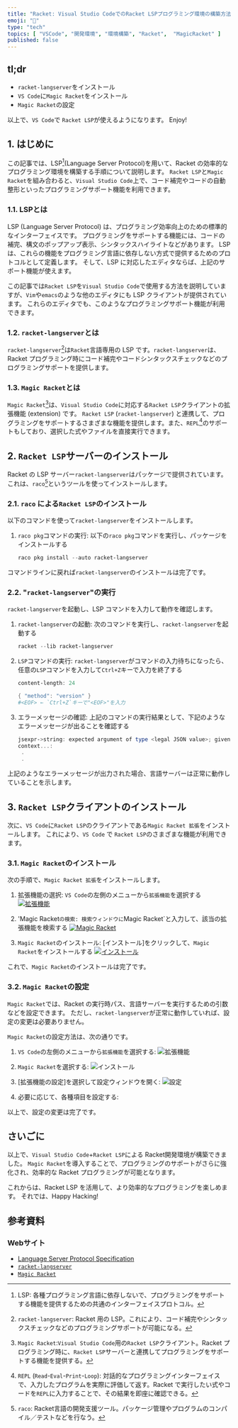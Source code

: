 ```yaml
---
title: "Racket: Visual Studio CodeでのRacket LSPプログラミング環境の構築方法"
emoji: "🎾"
type: "tech"
topics: [ "VSCode", "開発環境", "環境構築", "Racket",  "MagicRacket" ]
published: false
---
```


## tl;dr

- `racket-langserver`をインストール
- `VS Code`に`Magic Racket`をインストール
- `Magic Racket`の設定

以上で、`VS Code`で `Racket LSP`が使えるようになります。
Enjoy!

## 1. はじめに

この記事では、LSP[^1](Language Server Protocol)を用いて、Racket の効率的なプログラミング環境を構築する手順について説明します。
`Racket LSP`と`Magic Racket`を組み合わると、`Visual Studio Code`上で、コード補完やコードの自動整形といったプログラミングサポート機能を利用できます。

[^1]: LSP: 各種プログラミング言語に依存しないで、プログラミングをサポートする機能を提供するための共通のインターフェイスプロトコル。

### 1.1. LSPとは

LSP (Language Server Protocol) は、プログラミング効率向上のための標準的なインターフェイスです。
プログラミングをサポートする機能には、コードの補完、構文のポップアップ表示、シンタックスハイライトなどがあります。
LSP は、これらの機能をプログラミング言語に依存しない方式で提供するためのプロトコルとして定義します。
そして、LSP に対応したエディタならば、上記のサポート機能が使えます。

この記事では`Racket LSP`を`Visual Studio Code`で使用する方法を説明していますが、`Vim`や`emacs`のような他のエディタにも LSP クライアントが提供されています。
これらのエディタでも、このようなプログラミングサポート機能が利用できます。

### 1.2. `racket-langserver`とは

`racket-langserver`[^2]は`Racket`言語専用の LSP です。`racket-langserver`は、Racket プログラミング時にコード補完やコードシンタックスチェックなどのプログラミングサポートを提供します。

[^2]:`racket-langserver`: Racket 用の LSP。これにより、コード補完やシンタックスチェックなどのプログラミングサポートが可能になる。

### 1.3. `Magic Racket`とは

`Magic Racket`[^3]は、`Visual Studio Code`に対応する`Racket LSP`クライアントの拡張機能 (extension) です。
`Racket LSP` (`racket-langserver`) と連携して、プログラミングをサポートするさまざまな機能を提供します。また、`REPL`[^4]のサポートもしており、選択した式やファイルを直接実行できます。

[^3]:`Magic Racket`:`Visual Studio Code`用の`Racket LSP`クライアント。Racket プログラミング時に、`Racket LSP`サーバーと連携してプログラミングをサポートする機能を提供する。
[^4]:`REPL` (`Read`-`Eval`-`Print`-`Loop`): 対話的なプログラミングインターフェイスで、入力したプログラムを実際に評価して返す。Racket で実行したい式やコードを`REPL`に入力することで、その結果を即座に確認できる。

## 2. `Racket LSP`サーバーのインストール

Racket の LSP サーバー`racket-langserver`はパッケージで提供されています。これは、`raco`[^5]というツールを使ってインストールします。

[^5]:`raco`: Racket言語の開発支援ツール。パッケージ管理やプログラムのコンパイル／テストなどを行なう。

### 2.1. `raco` による`Racket LSP`のインストール

以下のコマンドを使って`racket-langserver`をインストールします。

1. `raco pkg`コマンドの実行:
   以下の`raco pkg`コマンドを実行し、パッケージをインストールする

   ```powershell
   raco pkg install --auto racket-langserver
   ```

コマンドラインに戻れば`racket-langserver`のインストールは完了です。

### 2.2. "`racket-langserver`"の実行

`racket-langserver`を起動し、LSP コマンドを入力して動作を確認します。

1. `racket-langserver`の起動:
    次のコマンドを実行し、`racket-langserver`を起動する

    ```powershell
    racket --lib racket-langserver
    ```

2. `LSP`コマンドの実行:
   `racket-langserver`がコマンドの入力待ちになったら、任意の`LSP`コマンドを入力して`Ctrl+Z`キーで入力を終了する

   ```powershell
   content-length: 24
   
   { "method": "version" }
   #<EOF> ← `Ctrl+Z`キーで"<EOF>"を入力
   ```

3. エラーメッセージの確認:
   上記のコマンドの実行結果として、下記のようなエラーメッセージが出ることを確認する

   ```powershell
   jsexpr->string: expected argument of type <legal JSON value>; given: #<eof>
   context...:
    .
    .
   ```

上記のようなエラーメッセージが出力された場合、言語サーバーは正常に動作していることを示します。

## 3. `Racket LSP`クライアントのインストール

次に、`VS Code`に`Racket LSP`のクライアントである`Magic Racket 拡張`をインストールします。
これにより、`VS Code` で `Racket LSP`のさまざまな機能が利用できます。

### 3.1. `Magic Racket`のインストール

次の手順で、`Magic Racket 拡張`をインストールします。

1. 拡張機能の選択:
   `VS Code`の左側のメニューから`拡張機能`を選択する
   [![拡張機能](https://i.imgur.com/4JIrBTs.png)](https://imgur.com/4JIrBTs)

2. 'Magic Racket`の検索:
   検索ウィンドウに`Magic Racket`と入力して、該当の拡張機能を検索する
   [![Magic Racket](https://i.imgur.com/DV1cXLQ.png)](https://imgur.com/DV1cXLQ)

3. `Magic Racket`のインストール:
  \[インストール\]をクリックして、`Magic Racket`をインストールする
  [![インストール](https://i.imgur.com/sjIih4s.png)](https://imgur.com/sjIih4s)

これで、`Magic Racket`のインストールは完了です。

### 3.2. `Magic Racket`の設定

`Magic Racket`では、Racket の実行時パス、言語サーバーを実行するための引数などを設定できます。
ただし、`racket-langserver`が正常に動作していれば、設定の変更は必要ありません。

`Magic Racket`の設定方法は、次の通りです。

1. `VS Code`の左側のメニューから`拡張機能`を選択する:
   ![拡張機能](https://i.imgur.com/4JIrBTs.png)

2. `Magic Racket`を選択する:
   ![インストール](https://i.imgur.com/sjIih4s.png)

3. \[拡張機能の設定\]を選択して設定ウィンドウを開く:
   ![設定](https://i.imgur.com/V3zShBh.png)

4. 必要に応じて、各種項目を設定する:

以上で、設定の変更は完了です。

## さいごに

以上で、`Visual Studio Code`+`Racket LSP`による Racket開発環境が構築できました。
`Magic Racket`を導入することで、プログラミングのサポートがさらに強化され、効率的な Racket プログラミングが可能となります。

これからは、Racket LSP を活用して、より効率的なプログラミングを楽しめます。
それでは、Happy Hacking!

## 参考資料

### Webサイト

- [Language Server Protocol Specification](https://github.com/tennashi/lsp_spec_ja)
- [`racket-langserver`](https://github.com/jeapostrophe/racket-langserver)
- [`Magic Racket`](https://marketplace.visualstudio.com/items?itemName=evzen-wybitul.magic-racket)
